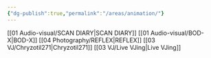 ```yaml
---
{"dg-publish":true,"permalink":"/areas/animation/"}
---
```


[[01   Audio-visual/SCAN DIARY\|SCAN DIARY]]
[[01   Audio-visual/BOD-X\|BOD-X]]
[[04   Photography/REFLEX\|REFLEX]]
[[03   VJ/Chryzotil271\|Chryzotil271]]
[[03   VJ/Live VJing\|Live VJing]]
